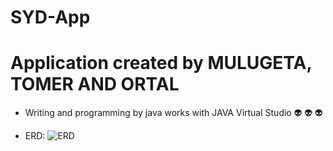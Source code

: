 # SYD-App

# Application created by MULUGETA, TOMER AND ORTAL

* Writing and programming by java works with JAVA Virtual Studio 
:alien: :alien: :alien:


* ERD:
![ERD](https://user-images.githubusercontent.com/44768171/71437486-b0510280-26fa-11ea-8d0f-34940329c310.png)

